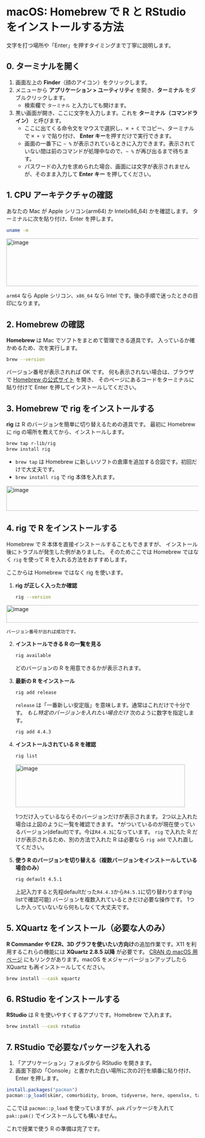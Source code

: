 # macOS: Homebrew で R と RStudio をインストールする方法


文字を打つ場所や「Enter」を押すタイミングまで丁寧に説明します。

## 0. ターミナルを開く

1. 画面左上の **Finder**（顔のアイコン）をクリックします。
2. メニューから **アプリケーション > ユーティリティ** を開き、**ターミナル** をダブルクリックします。
   - 検索欄で `ターミナル` と入力しても開けます。
3. 黒い画面が開き、ここに文字を入力します。これを **ターミナル（コマンドライン）** と呼びます。
   - ここに出てくる命令文をマウスで選択し、`⌘ + C` でコピー、ターミナルで `⌘ + V` で貼り付け、
     **Enter キー**を押すだけで実行できます。
   - 画面の一番下に `~ %` が表示されているときに入力できます。表示されていない間は前のコマンドが処理中なので、`~ %` が再び出るまで待ちます。
   - パスワードの入力を求められた場合、画面には文字が表示されませんが、そのまま入力して **Enter キー** を押してください。

## 1. CPU アーキテクチャの確認

あなたの Mac が Apple シリコン(arm64) か Intel(x86_64) かを確認します。
ターミナルに次を貼り付け、Enter を押します。

```bash
uname -m
```

<img width="526" height="125" alt="image" src="https://github.com/user-attachments/assets/0e9aaa27-a9d1-4553-9f75-5488af376998" />


`arm64` なら Apple シリコン、`x86_64` なら Intel です。後の手順で迷ったときの目印になります。

## 2. Homebrew の確認

**Homebrew** は Mac でソフトをまとめて管理できる道具です。
入っているか確かめるため、次を実行します。

```bash
brew --version
```

バージョン番号が表示されれば OK です。
何も表示されない場合は、ブラウザで [Homebrew の公式サイト](https://brew.sh/) を開き、
そのページにあるコードをターミナルに貼り付けて Enter を押してインストールしてください。

## 3. Homebrew で rig をインストールする

**rig** は R のバージョンを簡単に切り替えるための道具です。
最初に Homebrew に rig の場所を教えてから、インストールします。

```bash
brew tap r-lib/rig
brew install rig
```

- `brew tap` は Homebrew に新しいソフトの倉庫を追加する合図です。初回だけで大丈夫です。
- `brew install rig` で rig 本体を入れます。

<img width="561" height="65" alt="image" src="https://github.com/user-attachments/assets/992c65e7-f045-47f3-939b-7b1ffd9fe888" />


## 4. rig で R をインストールする

Homebrew で R 本体を直接インストールすることもできますが、
インストール後にトラブルが発生した例がありました。
そのためここでは Homebrew ではなく `rig` を使って R を入れる方法をおすすめします。

ここからは Homebrew ではなく rig を使います。

1. **rig が正しく入ったか確認**

    ```bash
    rig --version
    ```

<img width="519" height="46" alt="image" src="https://github.com/user-attachments/assets/f3e8952d-ac02-4b3c-a8ad-29a167f84556" />

    バージョン番号が出れば成功です。

2. **インストールできる R の一覧を見る**

    ```bash
    rig available
    ```

    どのバージョンの R を用意できるかが表示されます。

3. **最新の R をインストール**

    ```bash
    rig add release
    ```

    `release` は「一番新しい安定版」を意味します。通常はこれだけで十分です。
    *もし特定のバージョンを入れたい場合だけ* 次のように数字を指定します。

    ```bash
    rig add 4.4.3
    ```

4. **インストールされている R を確認**

    ```bash
    rig list
    ```

    <img width="444" height="112" alt="image" src="https://github.com/user-attachments/assets/f763d83c-e04b-412b-9362-dd3b13387e36" />

    1つだけ入っているならそのバージョンだけが表示されます。
    2つ以上入れた場合は上図のように一覧を確認できます。
   *がついているのが現在使っているバージョン(default)です。今は`R4.4.3`になっています。
    `rig` で入れた R だけが表示されるため、別の方法で入れた R は必要なら `rig add` で入れ直してください。

6. **使う R のバージョンを切り替える（複数バージョンをインストールしている場合のみ）**

    ```bash
    rig default 4.5.1
    ```

    上記入力すると先程defaultだった`R4.4.3`から`R4.5.1`に切り替わります(rig listで確認可能)
    バージョンを複数入れているときだけ必要な操作です。
    1つしか入っていないなら何もしなくて大丈夫です。

## 5. XQuartz をインストール（必要な人のみ）

**R Commander や EZR、3D グラフを使いたい方向け**の追加作業です。X11 を利用するこれらの機能には **XQuartz 2.8.5 以降** が必要です。
[CRAN の macOS 用ページ](https://cran.rstudio.com/bin/macosx/) にもリンクがあります。macOS をメジャーバージョンアップしたら XQuartz も再インストールしてください。

```bash
brew install --cask xquartz
```

## 6. RStudio をインストールする

**RStudio** は R を使いやすくするアプリです。Homebrew で入れます。

```bash
brew install --cask rstudio
```

## 7. RStudio で必要なパッケージを入れる

1. 「アプリケーション」フォルダから RStudio を開きます。
2. 画面下部の「Console」と書かれた白い場所に次の2行を順番に貼り付け、Enter を押します。

```r
install.packages("pacman")
pacman::p_load(skimr, comorbidity, broom, tidyverse, here, openxlsx, tableone)
```

ここでは `pacman::p_load` を使っていますが、`pak` パッケージを入れて `pak::pak()` でインストールしても構いません。

これで授業で使う R の準備は完了です。

